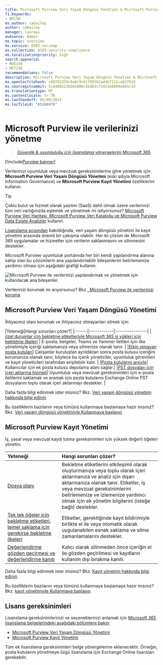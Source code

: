 ```yaml
---
title: Microsoft Purview Veri Yaşam Döngüsü Yönetimi & Microsoft Purview Kayıt Yönetimi
f1.keywords:
- NOCSH
ms.author: cabailey
author: cabailey
manager: laurawi
audience: Admin
ms.topic: overview
ms.service: O365-seccomp
ms.collection: m365-security-compliance
ms.localizationpriority: high
search.appverid:
- MOE150
- MET150
recommendations: false
description: Microsoft Purview Veri Yaşam Döngüsü Yönetimi & Microsoft Purview Kayıt Yönetimi'nden gelen özellikleri uygulayarak verilerinizi uyumluluk veya mevzuat gereksinimlerine göre idare edin.
ms.openlocfilehash: c807d2359c9a8c9cb17955b1ad4bf121cab57918
ms.sourcegitcommit: 5c64002236561000c5bd63c71423e8099e803c2d
ms.translationtype: MT
ms.contentlocale: tr-TR
ms.lasthandoff: 05/09/2022
ms.locfileid: "65286978"
---
```

# <a name="govern-your-data-with-microsoft-purview"></a>Microsoft Purview ile verilerinizi yönetme

>*[Güvenlik & uyumluluğu için lisanslama yönergelerini Microsoft 365](/office365/servicedescriptions/microsoft-365-service-descriptions/microsoft-365-tenantlevel-services-licensing-guidance/microsoft-365-security-compliance-licensing-guidance).*

[!include[Purview banner](../includes/purview-rebrand-banner.md)]

Verilerinizi uyumluluk veya mevzuat gereksinimlerine göre yönetmek için **Microsoft Purview Veri Yaşam Döngüsü Yönetimi** (eski adıyla Microsoft Information Governance) ve **Microsoft Purview Kayıt Yönetimi** özelliklerini kullanın.

> [!TIP]
> Çoklu bulut ve hizmet olarak yazılım (SaaS) dahil olmak üzere verilerinizi tüm veri varlığınızda eşlemek ve yönetmek mi istiyorsunuz? [Microsoft Purview Veri Haritası, Microsoft Purview Veri Kataloğu ve Microsoft Purview Data Estate Analizler](/azure/purview/overview) kullanın.

[Lisanslama açısından](#licensing-requirements) bakıldığında, veri yaşam döngüsü yönetimi ile kayıt yönetimi arasında önemli bir çakışma olabilir. Her iki çözüm de Microsoft 365 uygulamalar ve hizmetler için verilerin saklanmasını ve silinmesini destekler.

Microsoft Purview uyumluluk portalında her biri kendi yapılandırma alanına sahip olan bu çözümlerin ana yapılandırılabilir bileşenlerini belirlemenize yardımcı olması için aşağıdaki grafiği kullanın:

![Microsoft Purview ile verilerinizi yapılandırmak ve yönetmek için kullanılacak ana bileşenler.](../media/govern-your-data.png)

Verilerinizi korumak mı arıyorsunuz? Bkz [. Microsoft Purview ile verilerinizi koruma](information-protection.md).

## <a name="microsoft-purview-data-lifecycle-management"></a>Microsoft Purview Veri Yaşam Döngüsü Yönetimi

İhtiyacınız olanı korumak ve ihtiyacınız olmayanları silmek için:
 
|Yeteneği|Hangi sorunları çözer?|
|:------|:------------|:----------------|
|[özel durumlar için bekletme etiketleriyle Microsoft 365 iş yükleri için bekletme ilkeleri](retention.md) | E-posta, belgeler, Teams ve Yammer iletileri için ilke yönetimiyle içeriği saklamanıza veya silmenize olanak tanır. |
|[Etkin olmayan posta kutuları](inactive-mailboxes-in-office-365.md)| Çalışanlar kuruluştan ayrıldıktan sonra posta kutusu içeriğini korumanıza olanak tanır, böylece bu içerik yöneticiler, uyumluluk görevlileri ve kayıt yöneticileri tarafından erişilebilir kalır. |
|[Posta kutularını arşivle](archive-mailboxes.md)| Kullanıcılar için ek posta kutusu depolama alanı sağlar.|
|[PST dosyaları için içeri aktarma hizmeti](importing-pst-files-to-office-365.md)| Uyumluluk veya mevzuat gereksinimleri için e-posta iletilerini saklamak ve aramak için posta kutularını Exchange Online PST dosyalarını toplu olarak içeri aktarmayı destekler. |

Daha fazla bilgi edinmek ister misiniz? Bkz. [Veri yaşam döngüsü yönetimi hakkında bilgi edinin](data-lifecycle-management.md).

Bu özelliklerin bazılarını veya tümünü kullanmaya başlamaya hazır mısınız? Bkz. [Veri yaşam döngüsü yönetimiyle Kullanmaya başlayın](get-started-with-data-lifecycle-management.md).


## <a name="microsoft-purview-records-management"></a>Microsoft Purview Kayıt Yönetimi

İş, yasal veya mevzuat kaydı tutma gereksinimleri için yüksek değerli öğeleri yönetin:

|Yeteneği|Hangi sorunları çözer?|
|:---------|:---------------------------|
|[Dosya planı](file-plan-manager.md)| Bekletme etiketlerini etkileşimli olarak oluşturmanıza veya toplu olarak içeri aktarmanıza ve analiz için dışarı aktarmanıza olanak tanır. Etiketler, iş veya mevzuat gereksinimlerini belirlemenize ve izlemenize yardımcı olmak için ek yönetim bilgilerini (isteğe bağlı) destekler. |
|[Tek tek öğeler için bekletme etiketleri, temel saklama için gerekirse bekletme ilkeleri](retention.md)| Etiketler, gerektiğinde kayıt bildirimiyle birlikte el ile veya otomatik olarak uygulanabilen esnek saklama ve silme zamanlamalarını destekler. |
|[Değerlendirme gözden geçirmesi ve değerlendirme kanıtı](disposition.md)| Kalıcı olarak silinmeden önce içeriğin el ile gözden geçirilmesi ve kayıtların kullanım dışı bırakma kanıtı.|

Daha fazla bilgi edinmek ister misiniz? Bkz. [Kayıt yönetimi hakkında bilgi edinin](records-management.md).

Bu özelliklerin bazılarını veya tümünü kullanmaya başlamaya hazır mısınız? Bkz. [kayıt yönetimiyle Kullanmaya başlayın](get-started-with-records-management.md).


## <a name="licensing-requirements"></a>Lisans gereksinimleri

Lisanslama gereksinimlerinizi ve seçeneklerinizi anlamak için [Microsoft 365 lisanslama belgelerindeki aşağıdaki bölümlere bakın](/office365/servicedescriptions/microsoft-365-service-descriptions/microsoft-365-tenantlevel-services-licensing-guidance/microsoft-365-security-compliance-licensing-guidance): 
- [Microsoft Purview Veri Yaşam Döngüsü Yönetimi](/office365/servicedescriptions/microsoft-365-service-descriptions/microsoft-365-tenantlevel-services-licensing-guidance/microsoft-365-security-compliance-licensing-guidance#microsoft-purview-data-lifecycle-management)
- [Microsoft Purview Kayıt Yönetimi](/office365/servicedescriptions/microsoft-365-service-descriptions/microsoft-365-tenantlevel-services-licensing-guidance/microsoft-365-security-compliance-licensing-guidance#microsoft-purview-records-management)

Tüm ek lisanslama gereksinimleri belge yönergelerine eklenecektir. Örneğin, posta kutularını yönetmeye özgü lisanslama için Exchange Online lisansları gerekebilir.